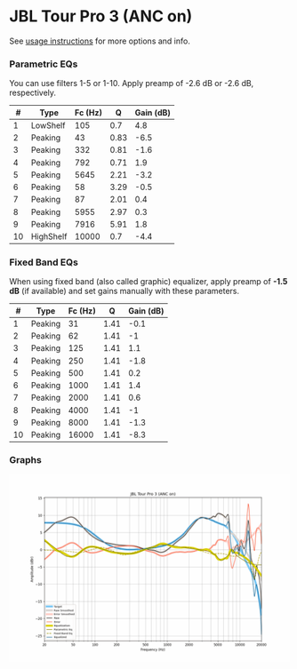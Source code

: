 # JBL Tour Pro 3 (ANC on)
See [usage instructions](https://github.com/jaakkopasanen/AutoEq#usage) for more options and info.

### Parametric EQs
You can use filters 1-5 or 1-10. Apply preamp of -2.6 dB or -2.6 dB, respectively.

|   # | Type      |   Fc (Hz) |    Q |   Gain (dB) |
|-----|-----------|-----------|------|-------------|
|   1 | LowShelf  |       105 | 0.7  |         4.8 |
|   2 | Peaking   |        43 | 0.83 |        -6.5 |
|   3 | Peaking   |       332 | 0.81 |        -1.6 |
|   4 | Peaking   |       792 | 0.71 |         1.9 |
|   5 | Peaking   |      5645 | 2.21 |        -3.2 |
|   6 | Peaking   |        58 | 3.29 |        -0.5 |
|   7 | Peaking   |        87 | 2.01 |         0.4 |
|   8 | Peaking   |      5955 | 2.97 |         0.3 |
|   9 | Peaking   |      7916 | 5.91 |         1.8 |
|  10 | HighShelf |     10000 | 0.7  |        -4.4 |

### Fixed Band EQs
When using fixed band (also called graphic) equalizer, apply preamp of **-1.5 dB** (if available) and set gains manually with these parameters.

|   # | Type    |   Fc (Hz) |    Q |   Gain (dB) |
|-----|---------|-----------|------|-------------|
|   1 | Peaking |        31 | 1.41 |        -0.1 |
|   2 | Peaking |        62 | 1.41 |        -1   |
|   3 | Peaking |       125 | 1.41 |         1.1 |
|   4 | Peaking |       250 | 1.41 |        -1.8 |
|   5 | Peaking |       500 | 1.41 |         0.2 |
|   6 | Peaking |      1000 | 1.41 |         1.4 |
|   7 | Peaking |      2000 | 1.41 |         0.6 |
|   8 | Peaking |      4000 | 1.41 |        -1   |
|   9 | Peaking |      8000 | 1.41 |        -1.3 |
|  10 | Peaking |     16000 | 1.41 |        -8.3 |

### Graphs
![](./JBL%20Tour%20Pro%203%20(ANC%20on).png)
